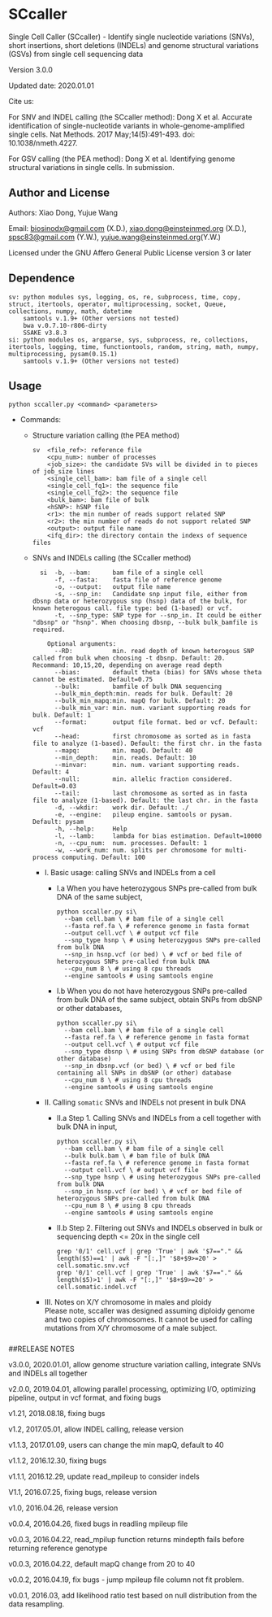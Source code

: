 SCcaller
=
Single Cell Caller (SCcaller) - Identify single nucleotide variations (SNVs), short insertions, short deletions (INDELs) and genome structural variations (GSVs) from single cell sequencing data

Version 3.0.0

Updated date: 2020.01.01

Cite us:

For SNV and INDEL calling (the SCcaller method): Dong X et al. Accurate identification of single-nucleotide variants in whole-genome-amplified single cells. Nat Methods. 2017 May;14(5):491-493. doi: 10.1038/nmeth.4227.

For GSV calling (the PEA method): Dong X et al. Identifying genome structural variations in single cells. In submission.

#####
Author and License
-
Authors: Xiao Dong, Yujue Wang

Email: biosinodx@gmail.com (X.D.), xiao.dong@einsteinmed.org (X.D.), spsc83@gmail.com (Y.W.), yujue.wang@einsteinmed.org(Y.W.)

Licensed under the GNU Affero General Public License version 3 or later

#####
Dependence
-
    sv: python modules sys, logging, os, re, subprocess, time, copy, struct, itertools, operator, multiprocessing, socket, Queue, collections, numpy, math, datetime
        samtools v.1.9+ (Other versions not tested)
        bwa v.0.7.10-r806-dirty
        SSAKE v3.8.3
    si: python modules os, argparse, sys, subprocess, re, collections, itertools, logging, time, functiontools, random, string, math, numpy, multiprocessing, pysam(0.15.1)
        samtools v.1.9+ (Other versions not tested)

#####
Usage
-
    python sccaller.py <command> <parameters>
* Commands:
  * Structure variation calling (the PEA method)<br>
  
        sv  <file_ref>: reference file
            <cpu_num>: number of processes
            <job_size>: the candidate SVs will be divided in to pieces of job_size lines
            <single_cell_bam>: bam file of a single cell
            <single_cell_fq1>: the sequence file
            <single_cell_fq2>: the sequence file
            <bulk_bam>: bam file of bulk
            <hSNP>: hSNP file
            <r1>: the min number of reads support related SNP
            <r2>: the min number of reads do not support related SNP
            <output>: output file name
            <ifq_dir>: the directory contain the indexs of sequence files
  * SNVs and INDELs calling (the SCcaller method)<br>
    
          si  -b, --bam:      bam file of a single cell
              -f, --fasta:    fasta file of reference genome
              -o, --output:   output file name
              -s, --snp_in:   Candidate snp input file, either from dbsnp data or heterozygous snp (hsnp) data of the bulk, for known heterogous call. file type: bed (1-based) or vcf.
              -t, --snp_type: SNP type for --snp_in. It could be either "dbsnp" or "hsnp". When choosing dbsnp, --bulk bulk_bamfile is required.

            Optional arguments:
              --RD:           min. read depth of known heterogous SNP called from bulk when choosing -t dbsnp. Default: 20. Recommand: 10,15,20, depending on average read depth
              --bias:         default theta (bias) for SNVs whose theta cannot be estimated. Default=0.75
              --bulk:         bamfile of bulk DNA sequencing
              --bulk_min_depth:min. reads for bulk. Default: 20
              --bulk_min_mapq:min. mapQ for bulk. Default: 20
              --bulk_min_var: min. num. variant supporting reads for bulk. Default: 1
              --format:       output file format. bed or vcf. Default: vcf
              --head:         first chromosome as sorted as in fasta file to analyze (1-based). Default: the first chr. in the fasta
              --mapq:         min. mapQ. Default: 40
              --min_depth:    min. reads. Default: 10
              --minvar:       min. num. variant supporting reads. Default: 4
              --null:         min. allelic fraction considered. Default=0.03
              --tail:         last chromosome as sorted as in fasta file to analyze (1-based). Default: the last chr. in the fasta
              -d, --wkdir:    work dir. Default: ./
              -e, --engine:   pileup engine. samtools or pysam. Default: pysam
              -h, --help:     Help
              -l, --lamb:     lambda for bias estimation. Default=10000
              -n, --cpu_num:  num. processes. Default: 1
              -w, --work_num: num. splits per chromosome for multi-process computing. Default: 100


    * I. Basic usage: calling SNVs and INDELs from a cell

      * I.a When you have heterozygous SNPs pre-called from bulk DNA of the same subject,<br>
      
            python sccaller.py si\
              --bam cell.bam \ # bam file of a single cell
              --fasta ref.fa \ # reference genome in fasta format
              --output cell.vcf \ # output vcf file
              --snp_type hsnp \ # using heterozygous SNPs pre-called from bulk DNA
              --snp_in hsnp.vcf (or bed) \ # vcf or bed file of heterozygous SNPs pre-called from bulk DNA
              --cpu_num 8 \ # using 8 cpu threads
              --engine samtools # using samtools engine

      * I.b When you do not have heterozygous SNPs pre-called from bulk DNA of the same subject, obtain SNPs from dbSNP or other databases,<br>
      

            python sccaller.py si\
              --bam cell.bam \ # bam file of a single cell
              --fasta ref.fa \ # reference genome in fasta format
              --output cell.vcf \ # output vcf file
              --snp_type dbsnp \ # using SNPs from dbSNP database (or other database)
              --snp_in dbsnp.vcf (or bed) \ # vcf or bed file containing all SNPs in dbSNP (or other) database
              --cpu_num 8 \ # using 8 cpu threads
              --engine samtools # using samtools engine

    * II. Calling `somatic` SNVs and INDELs not present in bulk DNA

      * II.a Step 1. Calling SNVs and INDELs from a cell together with bulk DNA in input,<br>
      
            python sccaller.py si\
              --bam cell.bam \ # bam file of a single cell
              --bulk bulk.bam \ # bam file of bulk DNA
              --fasta ref.fa \ # reference genome in fasta format
              --output cell.vcf \ # output vcf file
              --snp_type hsnp \ # using heterozygous SNPs pre-called from bulk DNA
              --snp_in hsnp.vcf (or bed) \ # vcf or bed file of heterozygous SNPs pre-called from bulk DNA
              --cpu_num 8 \ # using 8 cpu threads
              --engine samtools # using samtools engine

      * II.b Step 2. Filtering out SNVs and INDELs observed in bulk or sequencing depth <= 20x in the single cell<br>
      
            grep '0/1' cell.vcf | grep 'True' | awk '$7=="." && length($5)==1' | awk -F "[:,]" '$8+$9>=20' > cell.somatic.snv.vcf
            grep '0/1' cell.vcf | grep 'True' | awk '$7=="." && length($5)>1' | awk -F "[:,]" '$8+$9>=20' > cell.somatic.indel.vcf

    * III. Notes on X/Y chromosome in males and ploidy<br>
      Please note, sccaller was designed assuming diploidy genome and two copies of chromosomes. It cannot be used for calling mutations from X/Y chromosome of a male subject.


#####
##RELEASE NOTES

v3.0.0, 2020.01.01, allow genome structure variation calling, integrate SNVs and INDELs all together

v2.0.0, 2019.04.01, allowing parallel processing, optimizing I/O, optimizing pipeline, output in vcf format, and fixing bugs

v1.21, 2018.08.18, fixing bugs

v1.2, 2017.05.01, allow INDEL calling, release version

v1.1.3, 2017.01.09, users can change the min mapQ, default to 40

v1.1.2, 2016.12.30, fixing bugs

v1.1.1, 2016.12.29, update read_mpileup to consider indels

V1.1, 2016.07.25, fixing bugs, release version

v1.0, 2016.04.26, release version

v0.0.4, 2016.04.26, fixed bugs in readling mpileup file

v0.0.3, 2016.04.22, read_mpilup function returns mindepth fails before returning reference genotype

v0.0.3, 2016.04.22, default mapQ change from 20 to 40

v0.0.2, 2016.04.19, fix bugs - jump mpileup file column not fit problem.

v0.0.1, 2016.03, add likelihood ratio test based on null distribution from the data resampling.    
